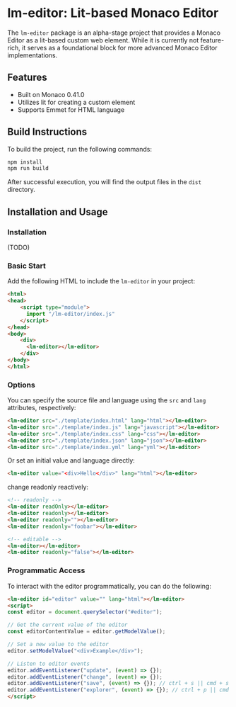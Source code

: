 # lm-editor: Lit-based Monaco Editor

The `lm-editor` package is an alpha-stage project that provides a Monaco Editor as a lit-based custom web element. While it is currently not feature-rich, it serves as a foundational block for more advanced Monaco Editor implementations.

## Features

- Built on Monaco 0.41.0
- Utilizes lit for creating a custom element
- Supports Emmet for HTML language

## Build Instructions

To build the project, run the following commands:

```bash
npm install
npm run build
```

After successful execution, you will find the output files in the `dist` directory.

## Installation and Usage

### Installation

(TODO)

### Basic Start

Add the following HTML to include the `lm-editor` in your project:

```html
<html>
<head>
    <script type="module">
      import "/lm-editor/index.js"
    </script>
</head>
<body>
    <div>
      <lm-editor></lm-editor>
    </div>
</body>
</html>
```

### Options

You can specify the source file and language using the `src` and `lang` attributes, respectively:

```html
<lm-editor src="./template/index.html" lang="html"></lm-editor>
<lm-editor src="./template/index.js" lang="javascript"></lm-editor>
<lm-editor src="./template/index.css" lang="css"></lm-editor>
<lm-editor src="./template/index.json" lang="json"></lm-editor>
<lm-editor src="./template/index.yml" lang="yml"></lm-editor>
```

Or set an initial value and language directly:

```html
<lm-editor value="<div>Hello</div>" lang="html"></lm-editor>
```

change readonly reactively:

```html
<!-- readonly -->
<lm-editor readOnly></lm-editor>
<lm-editor readonly></lm-editor>
<lm-editor readonly=""></lm-editor>
<lm-editor readonly="foobar"></lm-editor>

<!-- editable -->
<lm-editor></lm-editor>
<lm-editor readonly="false"></lm-editor>
```

### Programmatic Access

To interact with the editor programmatically, you can do the following:

```html
<lm-editor id="editor" value="" lang="html"></lm-editor>
<script>
const editor = document.querySelector("#editor");

// Get the current value of the editor
const editorContentValue = editor.getModelValue();

// Set a new value to the editor
editor.setModelValue("<div>Example</div>");

// Listen to editor events
editor.addEventListener("update", (event) => {});
editor.addEventListener("change", (event) => {});
editor.addEventListener("save", (event) => {}); // ctrl + s || cmd + s
editor.addEventListener("explorer", (event) => {}); // ctrl + p || cmd + p
</script>
```
